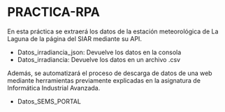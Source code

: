 # PRACTICA-RPA
En esta práctica se extraerá los datos de la estación meteorológica de La Laguna de la página del SIAR mediante su API.
- Datos_irradiancia_json: Devuelve los datos en la consola
- Datos_irradiancia: Devuelve los datos en un archivo .csv

Además, se automatizará el proceso de descarga de datos de una web mediante herramientas previamente explicadas en la asignatura de Informática Industrial Avanzada.
- Datos_SEMS_PORTAL

